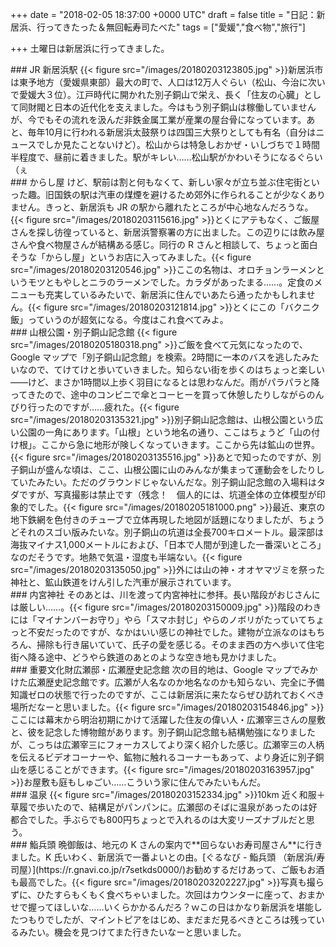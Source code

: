 
+++
date = "2018-02-05 18:37:00 +0000 UTC"
draft = false
title = "日記：新居浜、行ってきたった＆無回転寿司たべた"
tags = ["愛媛","食べ物","旅行"]

+++
土曜日は新居浜に行ってきました。

<div class="section">
    ### JR 新居浜駅
    {{< figure src="/images/20180203123805.jpg"  >}}新居浜市は東予地方（愛媛県東部）最大の町で、人口は12万人ぐらい（松山、今治に次いで愛媛大３位）。江戸時代に開かれた別子銅山で栄え、長く「住友の心臓」として同財閥と日本の近代化を支えました。今はもう別子銅山は稼働していませんが、今でもその流れを汲んだ非鉄金属工業が産業の屋台骨になっています。あと、毎年10月に行われる新居浜太鼓祭りは四国三大祭りとしても有名（自分はニュースでしか見たことないけど）。松山からは特急しおかぜ・いしづちで１時間半程度で、昼前に着きました。駅がキレい……松山駅がかわいそうになるぐらい（ぇ

</div>
<div class="section">
    ### からし屋
    けど、駅前は割と何もなくて、新しい家々が立ち並ぶ住宅街といった趣。旧国鉄の駅は汽車の煤煙を避けるため郊外に作られることが少なくありません。きっと、新居浜も JR の駅から離れたところが中心地なんだろうな。{{< figure src="/images/20180203115616.jpg"  >}}とくにアテもなく、ご飯屋さんを探し彷徨っていると、新居浜警察署の方に出ました。この辺りには飲み屋さんや食べ物屋さんが結構ある感じ。同行の R さんと相談して、ちょっと面白そうな「からし屋」というお店に入ってみました。{{< figure src="/images/20180203120546.jpg"  >}}ここの名物は、オロチョンラーメンというモツともやしとニラのラーメンでした。カラダがあったまる……。定食のメニューも充実しているみたいで、新居浜に住んでいあたら通ったかもしれません。{{< figure src="/images/20180203121814.jpg"  >}}とくにこの「バクニク飯」っていうのが超気になる。今度はこれ食べてみよ。

</div>
<div class="section">
    ### 山根公園・別子銅山記念館
    {{< figure src="/images/20180205180318.png"  >}}ご飯を食べて元気になったので、Google マップで「別子銅山記念館」を検索。2時間に一本のバスを逃したみたいなので、てけてけと歩いていきました。知らない街を歩くのはちょっと楽しい――けど、まさか1時間以上歩く羽目になるとは思わなんだ。雨がパラパラと降ってきたので、途中のコンビニで傘とコーヒーを買って休憩したりしながらのんびり行ったのですが……疲れた。{{< figure src="/images/20180203135321.jpg"  >}}別子銅山記念館は、山根公園という広い公園の一角にあります。「山根」という地名の通り、ここはちょうど「山の付け根」。ここから急に地形が険しくなっていきます。ここから先は鉱山の世界。{{< figure src="/images/20180203135516.jpg"  >}}あとで知ったのですが、別子銅山が盛んな頃は、ここ、山根公園に山のみんなが集まって運動会をしたりしていたみたい。ただのグラウンドじゃないんだな。別子銅山記念館の入場料はタダですが、写真撮影は禁止です（残念！　個人的には、坑道全体の立体模型が印象的でした。{{< figure src="/images/20180205181000.png"  >}}最近、東京の地下鉄網を色付きのチューブで立体再現した地図が話題になりましたが、ちょうどそれのスゴい版みたいな。別子銅山の坑道は全長700キロメートル。最深部は海抜マイナス1,000メートルにおよび、「日本で人間が到達した一番深いところ」なのだそうです。地熱で気温・湿度も半端ない。{{< figure src="/images/20180203135050.jpg"  >}}外には山の神・オオヤマヅミを祭った神社と、鉱山鉄道をけん引した汽車が展示されています。

</div>
<div class="section">
    ### 内宮神社
    そのあとは、川を渡って内宮神社に参拝。長い階段がおじさんには厳しい……。{{< figure src="/images/20180203150009.jpg"  >}}階段のわきには「マイナンバーお守り」やら「スマホ封じ」やらのノボリがたっていてちょっと不安だったのですが、なかはいい感じの神社でした。建物が立派なのはもちろん、掃除も行き届いていて、氏子の愛を感じる。そのまま西の方へ歩いて住宅街へ降る途中、どうやら鉄道のあとのような空き地も見かけました。

</div>
<div class="section">
    ### 重要文化財広瀬邸・広瀬歴史記念館
    次の目的地は、Google マップでみかけた広瀬歴史記念館です。広瀬が人名なのか地名なのかも知らない、完全に予備知識ゼロの状態で行ったのですが、ここは新居浜に来たならぜひ訪れておくべき場所だなーと思いました。{{< figure src="/images/20180203154846.jpg"  >}}ここには幕末から明治初期にかけて活躍した住友の偉い人・広瀬宰三さんの屋敷と、彼を記念した博物館があります。別子銅山記念館も結構勉強になりましたが、こっちは広瀬宰三にフォーカスしてより深く紹介した感じ。広瀬宰三の人柄を伝えるビデオコーナーや、鉱物に触れるコーナーもあって、より身近に別子銅山を感じることができます。{{< figure src="/images/20180203163957.jpg"  >}}お屋敷も庭もしゅごい……こういう家に住んでみたいもんだ。

</div>
<div class="section">
    ### 温泉
    {{< figure src="/images/20180203152334.jpg"  >}}10km 近く和服＋草履で歩いたので、結構足がパンパンに。広瀬邸のそばに温泉があったのは好都合でした。手ぶらでも800円ちょっとで入れるのは大変リーズナブルだと思う。

</div>
<div class="section">
    ### 鮨兵頭
    晩御飯は、地元の K さんの案内で**回らないお寿司屋さん**に行きました。K 氏いわく、新居浜で一番よいとの由。[ぐるなび - 鮨兵頭 （新居浜/寿司屋）](https://r.gnavi.co.jp/r7setkds0000/)お勧めするだけあって、ご飯もお酒も最高でした。{{< figure src="/images/20180203202227.jpg"  >}}写真も撮らずに、ひたすらもくもく食べちゃいました。次回はカウンターに座って、おまかせで握ってほしいな……いくらかかるんだろ？ｗこの日はかなり新居浜を堪能したつもりでしたが、マイントピアをはじめ、まだまだ見るべきところは残っているみたい。機会を見つけてまた行きたいなーと思いました。

</div>

